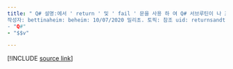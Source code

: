 ```yaml
---
title: " Q# 설명:에서 ' return ' 및 ' fail ' 문을 사용 하 여 Q# 서브루틴이 나 프로그램을 종료 하는 방법에 대해 알아봅니다.
작성자: bettinaheim: beheim: 10/07/2020 밀리초. 토픽: 참조 uid: returnsandtermination no loc:. n a m e:
- "Q#"
- "$$v"

---
```


<!---
# Returns and termination in Q#
-->

[!INCLUDE [source link](~/includes/qsharp-language/Specifications/Language/2_Statements/ReturnsAndTermination.md)]

